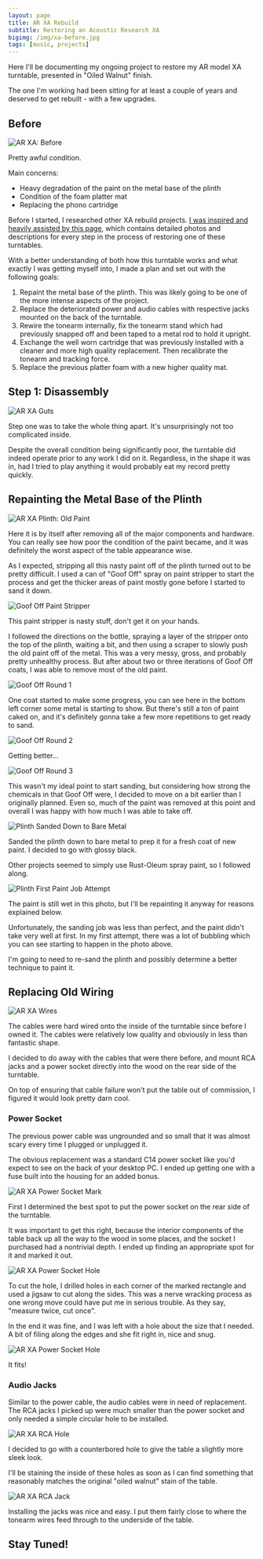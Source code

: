 ```yaml
---
layout: page
title: AR XA Rebuild
subtitle: Restoring an Acoustic Research XA
bigimg: /img/xa-before.jpg
tags: [music, projects]
---
```


Here I'll be documenting my ongoing project to restore my AR model XA turntable, presented in "Oiled Walnut" finish.

The one I'm working had been sitting for at least a couple of years and deserved to get rebuilt - with a few upgrades.


## Before

![AR XA: Before](img/xa-before.jpg)

Pretty awful condition.

Main concerns:
* Heavy degradation of the paint on the metal base of the plinth
* Condition of the foam platter mat
* Replacing the phono cartridge

Before I started, I researched other XA rebuild projects. [I was inspired and heavily assisted by this page](http://johnsweather.com/Turntable.html), which contains detailed photos and descriptions for every step in the process of restoring one of these turntables.

With a better understanding of both how this turntable works and what exactly I was getting myself into, I made a plan and set out with the following goals:

  1. Repaint the metal base of the plinth. This was likely going to be one of the more intense aspects of the project.
  2. Replace the deteriorated power and audio cables with respective jacks mounted on the back of the turntable.
  3. Rewire the tonearm internally, fix the tonearm stand which had previously snapped off and been taped to a metal rod to hold it upright.
  4. Exchange the well worn cartridge that was previously installed with a cleaner and more high quality replacement. Then recalibrate the tonearm and tracking force.
  5. Replace the previous platter foam with a new higher quality mat.

## Step 1: Disassembly

![AR XA Guts](img/xa-inside.jpg)

Step one was to take the whole thing apart. It's unsurprisingly not too complicated inside.

Despite the overall condition being significantly poor, the turntable did indeed operate prior to any work I did on it. Regardless, in the shape it was in, had I tried to play anything it would probably eat my record pretty quickly.

## Repainting the Metal Base of the Plinth

![AR XA Plinth: Old Paint](img/xa-plinth-before.jpg)

Here it is by itself after removing all of the major components and hardware. You can really see how poor the condition of the paint became, and it was definitely the worst aspect of the table appearance wise.

As I expected, stripping all this nasty paint off of the plinth turned out to be pretty difficult. I used a can of "Goof Off" spray on paint stripper to start the process and get the thicker areas of paint mostly gone before I started to sand it down.

![Goof Off Paint Stripper](img/goof-off.jpg)

This paint stripper is nasty stuff, don't get it on your hands.

I followed the directions on the bottle, spraying a layer of the stripper onto the top of the plinth, waiting a bit, and then using a scraper to slowly push the old paint off of the metal. This was a very messy, gross, and probably pretty unhealthy process. But after about two or three iterations of Goof Off coats, I was able to remove most of the old paint.

![Goof Off Round 1](img/paint-strip-1.jpg)

One coat started to make some progress, you can see here in the bottom left corner some metal is starting to show. But there's still a ton of paint caked on, and it's definitely gonna take a few more repetitions to get ready to sand.

![Goof Off Round 2](img/paint-strip-2.jpg)

Getting better...

![Goof Off Round 3](img/paint-strip-3.jpg)

This wasn't my ideal point to start sanding, but considering how strong the chemicals in that Goof Off were, I decided to move on a bit earlier than I originally planned. Even so, much of the paint was removed at this point and overall I was happy with how much I was able to take off.

![Plinth Sanded Down to Bare Metal ](img/plinth-bare.jpg)

Sanded the plinth down to bare metal to prep it for a fresh coat of new paint. I decided to go with glossy black.

Other projects seemed to simply use Rust-Oleum spray paint, so I followed along.

![Plinth First Paint Job Attempt](img/plinth-bubble-paint.jpg)

The paint is still wet in this photo, but I'll be repainting it anyway for reasons explained below.

Unfortunately, the sanding job was less than perfect, and the paint didn't take very well at first. In my first attempt, there was a lot of bubbling which you can see starting to happen in the photo above.

I'm going to need to re-sand the plinth and possibly determine a better technique to paint it.

## Replacing Old Wiring

![AR XA Wires](img/xa-wires.jpg)

The cables were hard wired onto the inside of the turntable since before I owned it. The cables were relatively low quality and obviously in less than fantastic shape.

I decided to do away with the cables that were there before, and mount RCA jacks and a power socket directly into the wood on the rear side of the turntable.

On top of ensuring that cable failure won't put the table out of commission, I figured it would look pretty darn cool.

### Power Socket

The previous power cable was ungrounded and so small that it was almost scary every time I plugged or unplugged it.

The obvious replacement was a standard C14 power socket like you'd expect to see on the back of your desktop PC. I ended up getting one with a fuse built into the housing for an added bonus.

![AR XA Power Socket Mark](img/power-socket-1.jpg)

First I determined the best spot to put the power socket on the rear side of the turntable.

It was important to get this right, because the interior components of the table back up all the way to the wood in some places, and the socket I purchased had a nontrivial depth.
I ended up finding an appropriate spot for it and marked it out.

![AR XA Power Socket Hole](img/power-socket-2.jpg)

To cut the hole, I drilled holes in each corner of the marked rectangle and used a jigsaw to cut along the sides. This was a nerve wracking process as one wrong move could have put me in serious trouble. As they say, "measure twice, cut once".

In the end it was fine, and I was left with a hole about the size that I needed. A bit of filing along the edges and she fit right in, nice and snug.

![AR XA Power Socket Hole](img/power-socket-3.jpg)

It fits!

### Audio Jacks

Similar to the power cable, the audio cables were in need of replacement. The RCA jacks I picked up were much smaller than the power socket and only needed a simple circular hole to be installed.

![AR XA RCA Hole](img/rca-1.jpg)

I decided to go with a counterbored hole to give the table a slightly more sleek look.

I'll be staining the inside of these holes as soon as I can find something that reasonably matches the original "oiled walnut" stain of the table.

![AR XA RCA Jack](img/rca-2.jpg)

Installing the jacks was nice and easy. I put them fairly close to where the tonearm wires feed through to the underside of the table.

## Stay Tuned!
